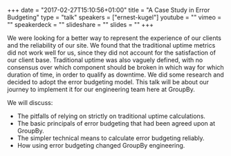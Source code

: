 +++
date = "2017-02-27T15:10:56+01:00"
title = "A Case Study in Error Budgeting"
type = "talk"
speakers = ["ernest-kugel"]
youtube = ""
vimeo = ""
speakerdeck = ""
slideshare = ""
slides = ""
+++

We were looking for a better way to represent the experience of our clients and the reliability of our site. We found that the traditional uptime metrics did not work well for us, since they did not account for the satisfaction of our client base. Traditional uptime was also vaguely defined, with no consensus over which component should be broken in which way for which duration of time, in order to qualify as downtime. We did some research and decided to adopt the error budgeting model. This talk will be about our journey to implement it for our engineering team here at GroupBy.

We will discuss:

* The pitfalls of relying on strictly on traditional uptime calculations.
* The basic principals of error budgeting that had been agreed upon at GroupBy.
* The simpler technical means to calculate error budgeting reliably.
* How using error budgeting changed GroupBy engineering.
